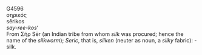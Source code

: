 <body>
  <p>G4596<br>  σηρικός  <br> sērikos  <br><i>say-ree-kos‘ </i><br>From   Σήρ    Sēr   (an Indian tribe from whom <i>silk</i> was procured; hence the name of the <i>silkworm</i>); <i>Seric</i>, that is, <i>silken</i> (neuter as noun, a <i>silky</i> fabric): - silk.<br></p>
 </body>